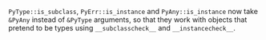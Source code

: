 `PyType::is_subclass`, `PyErr::is_instance` and `PyAny::is_instance` now take
`&PyAny` instead of `&PyType` arguments, so that they work with objects that
pretend to be types using `__subclasscheck__` and `__instancecheck__`.
